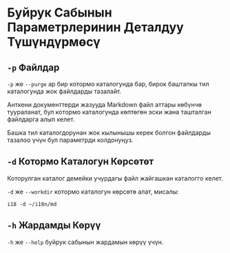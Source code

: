 # Буйрук Сабынын Параметрлеринин Деталдуу Түшүндүрмөсү

## `-p` Файлдар

`-p` же `--purge` ар бир котормо каталогунда бар, бирок баштапкы тил каталогунда жок файлдарды тазалайт.

Анткени документтерди жазууда Markdown файл аттары көбүнчө туураланат, бул котормо каталогунда көптөгөн эски жана ташталган файлдарга алып келет.

Башка тил каталогдорунан жок кылынышы керек болгон файлдарды тазалоо үчүн бул параметрди колдонуңуз.

## `-d` Котормо Каталогун Көрсөтөт

Которулган каталог демейки учурдагы файл жайгашкан каталогго келет.

`-d` же `--workdir` котормо каталогун көрсөтө алат, мисалы:

```
i18 -d ~/i18n/md
```

## `-h` Жардамды Көрүү

`-h` же `--help` буйрук сабынын жардамын көрүү үчүн.